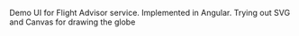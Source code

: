 Demo UI for Flight Advisor service. Implemented in Angular. Trying out SVG and Canvas for drawing the globe
